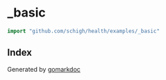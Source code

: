 <!-- gomarkdoc:embed:start -->

<!-- Code generated by gomarkdoc. DO NOT EDIT -->

# \_basic

```go
import "github.com/schigh/health/examples/_basic"
```

## Index



Generated by [gomarkdoc](<https://github.com/princjef/gomarkdoc>)


<!-- gomarkdoc:embed:end -->